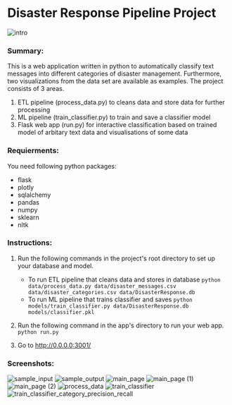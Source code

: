 # Disaster Response Pipeline Project
![intro](https://user-images.githubusercontent.com/23631502/155820090-914027b9-480c-4855-bfae-cf36a7dcc388.png)


### Summary:
This is a web application written in python to automatically classify text messages into different categories of disaster management. Furthermore, two visualizations from the data set are available as examples.
The project consists of 3 areas. 
1. ETL pipeline (process_data.py) to cleans data and store data for further processing
2. ML pipeline (train_classifier.py) to train and save a classifier model
3. Flask web app (run.py) for interactive classification based on trained model of arbitary text data and visualisations of some data

### Requierments:
You need following python packages: 
* flask
* plotly
* sqlalchemy
* pandas
* numpy
* sklearn
* nltk

### Instructions:
1. Run the following commands in the project's root directory to set up your database and model.

    - To run ETL pipeline that cleans data and stores in database
        `python data/process_data.py data/disaster_messages.csv data/disaster_categories.csv data/DisasterResponse.db`
    - To run ML pipeline that trains classifier and saves
        `python models/train_classifier.py data/DisasterResponse.db models/classifier.pkl`

2. Run the following command in the app's directory to run your web app.
    `python run.py`

3. Go to http://0.0.0.0:3001/


### Screenshots:
![sample_input](https://user-images.githubusercontent.com/23631502/155820148-420df3df-c874-4872-9257-463a92b2d2bc.png)
![sample_output](https://user-images.githubusercontent.com/23631502/155820162-c44d52c1-271f-458c-91b5-de12470e9597.png)
![main_page](https://user-images.githubusercontent.com/23631502/155820168-6eb0833a-69e1-40c7-af55-9de809cbfdf9.png)
![main_page (1)](https://user-images.githubusercontent.com/23631502/155820170-e56a3205-dea5-4e91-ba45-ae9988f1db86.png)
![main_page (2)](https://user-images.githubusercontent.com/23631502/155820175-75c85d8d-b36e-4e30-90b4-710a66037993.png)
![process_data](https://user-images.githubusercontent.com/23631502/155820183-5bef17b7-85c1-4281-afc4-32e5043f4229.png)
![train_classifier](https://user-images.githubusercontent.com/23631502/155820188-1e9e548c-b5fa-4667-b6e9-4f5e99db2bd8.png)
![train_classifier_category_precision_recall](https://user-images.githubusercontent.com/23631502/155820192-fafec84b-f488-4ba2-84c4-4f1867190f2d.png)
